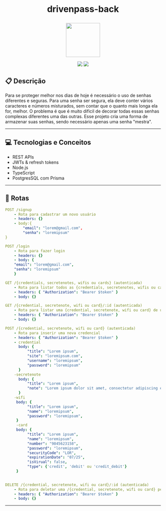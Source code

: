 # <p align = "center"> drivenpass-back </p>

<p align="center">
   <img src="https://notion-emojis.s3-us-west-2.amazonaws.com/prod/svg-twitter/1f512.svg" width="110"/>
</p>

<p align = "center">
   <img src="https://img.shields.io/badge/author-andregugelmin-4dae71?style=flat-square" />
   <img src="https://img.shields.io/github/languages/count/andregugelmin/drivenpass-back?color=4dae71&style=flat-square" />
</p>


##  :clipboard: Descrição

Para se proteger melhor nos dias de hoje é necessário o uso de senhas diferentes e seguras. Para uma senha ser segura, ela deve conter vários caracteres e números misturados, sem contar que o quanto mais longa ela for, melhor. O problema é que é muito dificil de decorar todas essas senhas complexas diferentes uma das outras. Esse projeto cria uma forma de armazenar suas senhas, sendo necessário apenas uma senha "mestra".

***

## :computer:	 Tecnologias e Conceitos

- REST APIs
- JWTs & refresh tokens
- Node.js
- TypeScript
- PostgresSQL com Prisma

***

## :rocket: Rotas

```yml
POST /signup
    - Rota para cadastrar um novo usuário
    - headers: {}
    - body:{        
        "email": "lorem@gmail.com",
        "senha": "loremipsum"
}
```
    
```yml 
POST /login
    - Rota para fazer login
    - headers: {}
    - body: {
    "email": "lorem@gmail.com",
    "senha": "loremipsum"
    }
```
    
```yml 
GET /{credentials, secretenotes, wifis ou cards} (autenticada)
    - Rota para listar todos as {credentials, secretenotes, wifis ou cards} de um usuários
    - headers: { "Authorization": "Bearer $token" }
    - body: {}
```

```yml
GET /{credential, secretenote, wifi ou card}/:id (autenticada)
    - Rota para listar uma {credential, secretenote, wifi ou card} de um usuário pelo id
    - headers: { "Authorization": "Bearer $token" }
    - body: {}
``` 

```yml
POST /{credential, secretenote, wifi ou card} (autenticada)
    - Rota para inserir uma nova credencial
    - headers: { "Authorization": "Bearer $token" }
    - credential
      body: {
          "title": "Lorem ipsum",
          "site": "loremipsum.com",
          "username": "loremipsum",
          "password": "loremipsum"
      }
    -secretenote
      body: {
          "title": "Lorem ipsum",
          "note": "Lorem ipsum dolor sit amet, consectetur adipiscing elit. Nulla urna massa, mollis id facilisis ut, tristique convallis dolor.",
      }
    -wifi
     body: {
          "title": "Lorem ipsum",
          "name": "loremipsum",
          "password": "loremipsum",
     }
     -card
     body: {
          "title": "Lorem ipsum",
          "name": "loremipsum",
          "number": "9845623158",
          "password": "loremipsum",
          "securityCode": "LOR",
          "expirationDate": "07/25",
          "isVirual": false,
          "type": {'credit', 'debit' ou 'credit_debit'}
     }
     
```
 
```yml
DELETE /{credential, secretenote, wifi ou card}/:id (autenticada)
    - Rota para deletar uma /{credential, secretenote, wifi ou card} pelo id
    - headers: { "Authorization": "Bearer $token" }
    - body: {}
```
***

